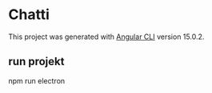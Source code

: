 # Chatti

This project was generated with [Angular CLI](https://github.com/angular/angular-cli) version 15.0.2.

## run projekt 
npm run electron 